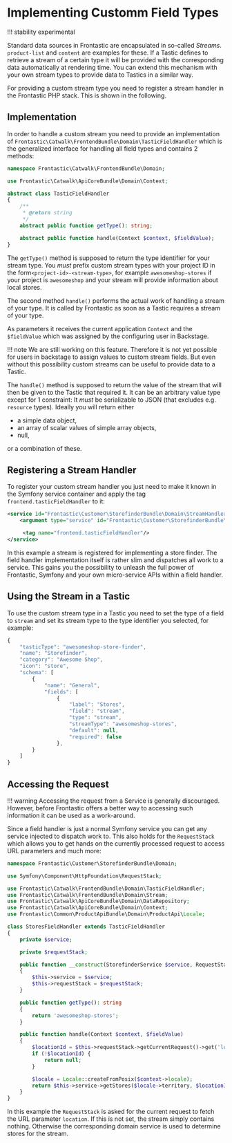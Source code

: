 # Implementing Customm Field Types

!!! stability experimental

Standard data sources in Frontastic are encapsulated in so-called *Streams*.
`product-list` and `content` are examples for these. If a Tastic defines to
retrieve a stream of a certain type it will be provided with the corresponding
data automatically at rendering time. You can extend this mechanism with your
own stream types to provide data to Tastics in a similar way.

For providing a custom stream type you need to register a stream handler in the
Frontastic PHP stack. This is shown in the following.

## Implementation

In order to handle a custom stream you need to provide an implementation of
`Frontastic\Catwalk\FrontendBundle\Domain\TasticFieldHandler` which is the
generalized interface for handling all field types and contains 2 methods:

```php
namespace Frontastic\Catwalk\FrontendBundle\Domain;

use Frontastic\Catwalk\ApiCoreBundle\Domain\Context;

abstract class TasticFieldHandler
{
    /**
     * @return string
     */
    abstract public function getType(): string;

    abstract public function handle(Context $context, $fieldValue);
}
```

The `getType()` method is supposed to return the type identifier for your
stream type. You *must* prefix custom stream types with your project ID in the
form`<project-id>-<stream-type>`, for example `awesomeshop-stores` if your
project is `awesomeshop` and your stream will provide information about local
stores.

The second method `handle()` performs the actual work of handling a stream of
your type. It is called by Frontastic as soon as a Tastic requires a stream of
your type.

As parameters it receives the current application `Context` and the
`$fieldValue` which was assigned by the configuring user in Backstage.

!!! note
    We are still working on this feature. Therefore it is not yet possible for
    users in backstage to assign values to custom stream fields. But even
    without this possibility custom streams can be useful to provide data to a
    Tastic.

The `handle()` method is supposed to return the value of the stream that will
then be given to the Tastic that required it. It can be an arbitrary value type
except for 1 constraint: It *must* be serializable to JSON (that excludes e.g.
`resource` types). Ideally you will return either

- a simple data object,
- an array of scalar values of simple array objects,
- null,

or a combination of these.

## Registering a Stream Handler

To register your custom stream handler you just need to make it known in the
Symfony service container and apply the tag `frontend.tasticFieldHandler` to it:

```xml
<service id="Frontastic\Customer\StorefinderBundle\Domain\StreamHandler">
    <argument type="service" id="Frontastic\Customer\StorefinderBundle\Domain\StorefinderService" />

     <tag name="frontend.tasticFieldHandler"/>
</service>
```

In this example a stream is registered for implementing a store finder. The
field handler implementation itself is rather slim and dispatches all work to a
service. This gains you the possibility to unleash the full power of
Frontastic, Symfony and your own micro-service APIs within a field handler.

## Using the Stream in a Tastic

To use the custom stream type in a Tastic you need to set the type of a field
to `stream` and set its stream type to the type identifier you selected, for
example:

```js
{
    "tasticType": "awesomeshop-store-finder",
    "name": "Storefinder",
    "category": "Awesome Shop",
    "icon": "store",
    "schema": [
        {
            "name": "General",
            "fields": [
                {
                    "label": "Stores",
                    "field": "stream",
                    "type": "stream",
                    "streamType": "awesomeshop-stores",
                    "default": null,
                    "required": false
                },
        }
    ]
}
```

## Accessing the Request

!!! warning
    Accessing the request from a Service is generally discouraged. However,
    before Frontastic offers a better way to accessing such information it can
    be used as a work-around.

Since a field handler is just a normal Symfony service you can get any service
injected to dispatch work to. This also holds for the `RequestStack` which
allows you to get hands on the currently processed request to access URL
parameters and much more:

```php
namespace Frontastic\Customer\StorefinderBundle\Domain;

use Symfony\Component\HttpFoundation\RequestStack;

use Frontastic\Catwalk\FrontendBundle\Domain\TasticFieldHandler;
use Frontastic\Catwalk\FrontendBundle\Domain\Stream;
use Frontastic\Catwalk\ApiCoreBundle\Domain\DataRepository;
use Frontastic\Catwalk\ApiCoreBundle\Domain\Context;
use Frontastic\Common\ProductApiBundle\Domain\ProductApi\Locale;

class StoresFieldHandler extends TasticFieldHandler
{
    private $service;

    private $requestStack;

    public function __construct(StorefinderService $service, RequestStack $requestStack)
    {
        $this->service = $service;
        $this->requestStack = $requestStack;
    }

    public function getType(): string
    {
        return 'awesomeshop-stores';
    }

    public function handle(Context $context, $fieldValue)
    {
        $locationId = $this->requestStack->getCurrentRequest()->get('location', null);
        if (!$locationId) {
            return null;
        }

        $locale = Locale::createFromPosix($context->locale);
        return $this->service->getStores($locale->territory, $locationId);
    }
}
```

In this example the `RequestStack` is asked for the current request to fetch
the URL parameter `location`. If this is not set, the stream simply contains
nothing. Otherwise the corresponding domain service is used to determine stores
for the stream.
